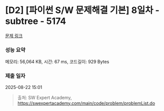 # [D2] [파이썬 S/W 문제해결 기본] 8일차 - subtree - 5174 

[문제 링크](https://swexpertacademy.com/main/code/problem/problemDetail.do?contestProbId=AWTay1Z64cQDFAVT) 

### 성능 요약

메모리: 56,064 KB, 시간: 67 ms, 코드길이: 929 Bytes

### 제출 일자

2025-08-22 15:01



> 출처: SW Expert Academy, https://swexpertacademy.com/main/code/problem/problemList.do